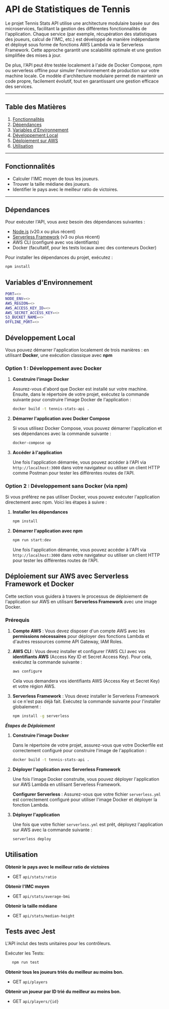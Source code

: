 # API de Statistiques de Tennis

Le projet Tennis Stats API utilise une architecture modulaire basée sur des microservices, facilitant la gestion des différentes fonctionnalités de l'application. Chaque service (par exemple, récupération des statistiques des joueurs, calcul de l'IMC, etc.) est développé de manière indépendante et déployé sous forme de fonctions AWS Lambda via le Serverless Framework. Cette approche garantit une scalabilité optimale et une gestion simplifiée des mises à jour.

De plus, l'API peut être testée localement à l'aide de Docker Compose, npm ou serverless offline pour simuler l'environnement de production sur votre machine locale. Ce modèle d'architecture modulaire permet de maintenir un code propre, facilement évolutif, tout en garantissant une gestion efficace des services.

---

## Table des Matières

1. [Fonctionnalités](#fonctionnalités)
2. [Dépendances](#dépendances)
3. [Variables d'Environnement](#variables-denvironnement)
4. [Développement Local](#développement-local)
5. [Déploiement sur AWS](#déploiement-sur-aws)
6. [Utilisation](#utilisation)

---

## Fonctionnalités

- Calculer l'IMC moyen de tous les joueurs.
- Trouver la taille médiane des joueurs.
- Identifier le pays avec le meilleur ratio de victoires.

---

## Dépendances

Pour exécuter l'API, vous avez besoin des dépendances suivantes :

- [Node.js](https://nodejs.org/) (v20.x ou plus récent)
- [Serverless Framework](https://www.serverless.com/) (v3 ou plus récent)
- AWS CLI (configuré avec vos identifiants)
- Docker (facultatif, pour les tests locaux avec des conteneurs Docker)

Pour installer les dépendances du projet, exécutez :

```bash
npm install
```

## Variables d'Environnement

```bash
PORT=<>
NODE_ENV=<>
AWS_REGION=<>
AWS_ACCESS_KEY_ID=<>
AWS_SECRET_ACCESS_KEY=<>
S3_BUCKET_NAME=<>
OFFLINE_PORT=<>
```

## Développement Local

Vous pouvez démarrer l'application localement de trois manières : en utilisant **Docker**, une exécution classique avec **npm**

### Option 1 : Développement avec Docker

1. **Construire l'image Docker**

   Assurez-vous d'abord que Docker est installé sur votre machine. Ensuite, dans le répertoire de votre projet, exécutez la commande suivante pour construire l'image Docker de l'application :

   ```bash
   docker build -t tennis-stats-api .
   ```

2. **Démarrer l'application avec Docker Compose**

   Si vous utilisez Docker Compose, vous pouvez démarrer l'application et ses dépendances avec la commande suivante :

   ```bash
   docker-compose up
   ```

3. **Accéder à l'application**

   Une fois l'application démarrée, vous pouvez accéder à l'API via `http://localhost:3000` dans votre navigateur ou utiliser un client HTTP comme Postman pour tester les différentes routes de l'API.

### Option 2 : Développement sans Docker (via npm)

Si vous préférez ne pas utiliser Docker, vous pouvez exécuter l'application directement avec npm. Voici les étapes à suivre :

1. **Installer les dépendances**

   ```bash
   npm install
   ```

2. **Démarrer l'application avec npm**

   ```bash
   npm run start:dev
   ```

   Une fois l'application démarrée, vous pouvez accéder à l'API via `http://localhost:3000` dans votre navigateur ou utiliser un client HTTP pour tester les différentes routes de l'API.

## Déploiement sur AWS avec Serverless Framework et Docker

Cette section vous guidera à travers le processus de déploiement de l'application sur AWS en utilisant **Serverless Framework** avec une image Docker.

### Prérequis

1. **Compte AWS** : Vous devez disposer d'un compte AWS avec les **permissions nécessaires** pour déployer des fonctions Lambda et d'autres ressources comme API Gateway, IAM Roles.
2. **AWS CLI** : Vous devez installer et configurer l'AWS CLI avec vos **identifiants AWS** (Access Key ID et Secret Access Key). Pour cela, exécutez la commande suivante :

   ```bash
   aws configure
   ```

   Cela vous demandera vos identifiants AWS (Access Key et Secret Key) et votre région AWS.

3. **Serverless Framework** : Vous devez installer le Serverless Framework si ce n'est pas déjà fait. Exécutez la commande suivante pour l'installer globalement :

   ```bash
   npm install -g serverless
   ```

**_Étapes de Déploiement_**

1. **Construire l'image Docker**

   Dans le répertoire de votre projet, assurez-vous que votre Dockerfile est correctement configuré pour construire l'image de l'application :

   ```bash
   docker build -t tennis-stats-api .
   ```

2. **Déployer l'application avec Serverless Framework**

   Une fois l'image Docker construite, vous pouvez déployer l'application sur AWS Lambda en utilisant Serverless Framework.

   **Configurer Serverless** : Assurez-vous que votre fichier `serverless.yml` est correctement configuré pour utiliser l'image Docker et déployer la fonction Lambda.

3. **Déployer l'application**

   Une fois que votre fichier `serverless.yml` est prêt, déployez l'application sur AWS avec la commande suivante :

   ```bash
   serverless deploy
   ```

## Utilisation

**Obtenir le pays avec le meilleur ratio de victoires**

- GET `api/stats/ratio`

**Obtenir l'IMC moyen**

- GET `api/stats/average-bmi`

**Obtenir la taille médiane**

- GET `api/stats/median-height`

## Tests avec Jest

L'API inclut des tests unitaires pour les contrôleurs.

Exécuter les Tests:

```bash
   npm run test
   ```

**Obtenir tous les joueurs triés du meilleur au moins bon.**

- GET `api/players`

**Obtenir un joueur par ID trié du meilleur au moins bon.**

- GET `api/players/{id}`

